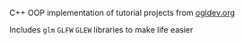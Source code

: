C++ OOP implementation of tutorial projects from [ogldev.org](https://ogldev.org/)

Includes `glm` `GLFW` `GLEW` libraries to make life easier